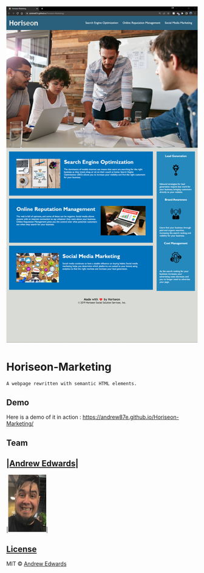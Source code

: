 # ![Horiseon-Marketing](./assets/images/2022-06-15_19-50.png?raw=true "Screenshot")
# Horiseon-Marketing
    A webpage rewritten with semantic HTML elements.


## Demo
Here is a demo of it in action : https://andrew87e.github.io/Horiseon-Marketing/

## Team
 |[Andrew Edwards](https://github.com/andrew87e)|
 --------------------------------------------------
 |[<img src="./assets/images/thatsame.jpg" width=100 height=150>](https://github.com/andrew87e)| 

## [License](https://github.com/Andrew87E/Horiseon-Marketing/blob/main/LICENSE)
 

MIT © [Andrew Edwards](https://github.com/andrew87e)